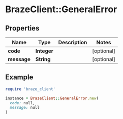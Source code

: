 # BrazeClient::GeneralError

## Properties

| Name | Type | Description | Notes |
| ---- | ---- | ----------- | ----- |
| **code** | **Integer** |  | [optional] |
| **message** | **String** |  | [optional] |

## Example

```ruby
require 'braze_client'

instance = BrazeClient::GeneralError.new(
  code: null,
  message: null
)
```

